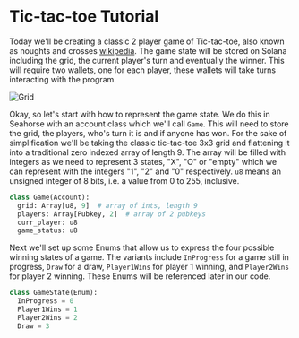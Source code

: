 # Tic-tac-toe Tutorial

Today we'll be creating a classic 2 player game of Tic-tac-toe, also known as noughts and crosses [wikipedia](https://en.wikipedia.org/wiki/Tic-tac-toe). The game state will be stored on Solana including the grid, the current player's turn and eventually the winner. This will require two wallets, one for each player, these wallets will take turns interacting with the program.

![Grid](/tutorials/tictactoe-seahorse/grid.png)

Okay, so let's start with how to represent the game state. We do this in Seahorse with an account class which we'll call `Game`. This will need to store the grid, the players, who's turn it is and if anyone has won. For the sake of simplification we'll be taking the classic tic-tac-toe 3x3 grid and flattening it into a traditional zero indexed array of length 9. The array will be filled with integers as we need to represent 3 states, "X", "O" or "empty" which we can represent with the integers "1", "2" and "0" respectively. `u8` means an unsigned integer of 8 bits, i.e. a value from 0 to 255, inclusive.

```py
class Game(Account):
  grid: Array[u8, 9]  # array of ints, length 9
  players: Array[Pubkey, 2]  # array of 2 pubkeys
  curr_player: u8
  game_status: u8
```

Next we'll set up some Enums that allow us to express the four possible winning states of a game. The variants include `InProgress` for a game still in progress, `Draw` for a draw, `Player1Wins` for player 1 winning, and `Player2Wins` for player 2 winning. These Enums will be referenced later in our code.

```py
class GameState(Enum):
  InProgress = 0
  Player1Wins = 1
  Player2Wins = 2
  Draw = 3
```
